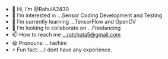 - 👋 Hi, I’m @RahulA2430
- 👀 I’m interested in ...Sensor Coding Development and Testing
- 🌱 I’m currently learning ...TensorFlow and OpenCV
- 💞️ I’m looking to collaborate on ...Freelancing
- 📫 How to reach me ...ratchuta5@gmail.com
- 😄 Pronouns: ...he/him
- ⚡ Fun fact: ...I dont have any experience.

<!---
RahulA2430/RahulA2430 is a ✨ special ✨ repository because its `README.md` (this file) appears on your GitHub profile.
You can click the Preview link to take a look at your changes.
--->
